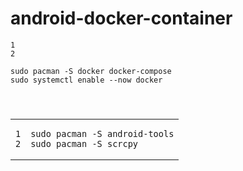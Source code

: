# android-docker-container
<tbody><tr><td class="lntd"><pre tabindex="0" class="chroma"><code><span class="lnt">1
</span><span class="lnt">2
</span></code></pre></td><td class="lntd"><pre tabindex="0" class="chroma"><code class="language-bash" data-lang="bash"><span class="line"><span class="cl">sudo pacman -S docker docker-compose
</span></span><span class="line"><span class="cl">sudo systemctl <span class="nb">enable</span> --now docker
</span></span></code></pre></td></tr></tbody><button class="copy-button" type="button" style="visibility: hidden; opacity: 0;">複製</button>

<table class="lntable"><tbody><tr><td class="lntd"><pre tabindex="0" class="chroma"><code><span class="lnt">1
</span><span class="lnt">2
</span></code></pre></td><td class="lntd"><pre tabindex="0" class="chroma"><code class="language-bash" data-lang="bash"><span class="line"><span class="cl">sudo pacman -S android-tools
</span></span><span class="line"><span class="cl">sudo pacman -S scrcpy
</span></span></code></pre></td></tr></tbody><button class="copy-button" type="button" style="visibility: hidden; opacity: 0;"></table>

